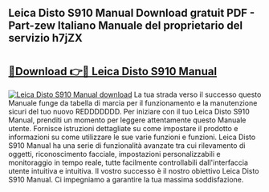 ## Leica Disto S910 Manual Download gratuit PDF - Part-zew Italiano Manuale del proprietario del servizio h7jZX

# <h2><a href="http://dfg9b3.blite.top/?on=Leica+Disto+S910+Manual">🔗Download 👉🔴 Leica Disto S910 Manual</a></h2>

[![Leica Disto S910 Manual download](https://i.imgur.com/lujVjoI.png)](http://dfg9b3.blite.top/?on=Leica+Disto+S910+Manual)
La tua strada verso il successo questo Manuale funge da tabella di marcia per il funzionamento e la manutenzione sicuri del tuo nuovo REDDDDDDD. Per iniziare con il tuo Leica Disto S910 Manual, prenditi un momento per leggere attentamente questo Manuale utente. Fornisce istruzioni dettagliate su come impostare il prodotto e informazioni su come utilizzare le sue varie funzioni e funzioni. Leica Disto S910 Manual ha una serie di funzionalità avanzate tra cui rilevamento di oggetti, riconoscimento facciale, impostazioni personalizzabili e monitoraggio in tempo reale, tutte facilmente controllabili dall'interfaccia utente intuitiva e intuitiva. Il vostro successo è il nostro obiettivo Leica Disto S910 Manual. Ci impegniamo a garantire la tua massima soddisfazione.
